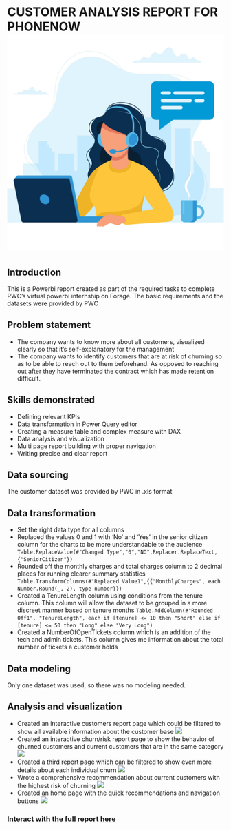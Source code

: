 # CUSTOMER ANALYSIS REPORT FOR PHONENOW ![](call-center-image.jpeg)

## Introduction 

This is a Powerbi report created as part of the required tasks to complete PWC’s virtual powerbi internship on Forage. The basic requirements and the datasets were provided by PWC

## Problem statement 

- The company wants to know more about all customers,  visualized clearly so that it’s self-explanatory for the management
- The company wants to identify customers that are at risk of churning so as to be able to reach out to them beforehand. As opposed to reaching out after they have terminated the contract which has made retention difficult.

## Skills demonstrated

- Defining relevant KPIs
- Data transformation in Power Query editor
- Creating a measure table and complex measure with DAX
- Data analysis and visualization   
- Multi page report building with proper navigation 
- Writing precise and clear report 

## Data sourcing

The customer dataset was provided by PWC in .xls format 

## Data transformation

- Set the right data type for all columns  
- Replaced the values 0 and 1 with ‘No’ and ‘Yes’ in the senior citizen column for the charts to be more understandable to the audience  
```Table.ReplaceValue(#"Changed Type","0","NO",Replacer.ReplaceText,{"SeniorCitizen"})```
- Rounded off the monthly charges and total charges column to 2 decimal places for running  clearer summary statistics
```Table.TransformColumns(#"Replaced Value1",{{"MonthlyCharges", each Number.Round(_, 2), type number}})```
- Created a TenureLength column using conditions from the tenure column. This column will allow the dataset to be grouped in a more discreet manner based on tenure months 
```Table.AddColumn(#"Rounded Off1", "TenureLength", each if [tenure] <= 10 then "Short" else if [tenure] <= 50 then "Long" else "Very Long")```
- Created a NumberOfOpenTickets column which is an addition of the tech and admin tickets. This column gives me information about the total number of tickets a customer holds 

## Data modeling

Only one dataset was used, so there was no modeling needed.

## Analysis and visualization 

- Created an interactive customers report page which could be filtered to show all available information about the customer base ![](customer_analysis_report.png)
- Created an interactive churn/risk report page to show the behavior of churned customers and current customers that are in the same category ![](churn_analysis_report_page.png)
- Created a third report page which can be filtered to show even more details about each individual churn ![](churned_details_page.png)
- Wrote a comprehensive recommendation about current customers with the highest risk of churning ![](recommendations.png)
- Created an home page with the quick recommendations and navigation buttons ![](Home_page.png)

### Interact with the full report [here](https://app.powerbi.com/links/p2t0NLRUPJ?ctid=74a63f52-0cf3-4211-b66a-93c49f69cf62&pbi_source=linkShare)
